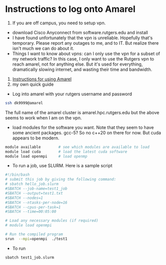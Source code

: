 # Instructions to log onto Amarel

1. If you are off campus, you need to setup vpn.
  * download Cisco Anyconnect from software.rutgers.edu and install
  * I have found unfortunately that the vpn is unreliable. Hopefully that's temporary. Please report any outages to me, and to IT. But realize there isn't much we can do about it.
  * Things I want to know about vpns: can I only use the vpn for a subset of my network traffic? In this case, I only want to use the Rutgers vpn to reach amarel, not for anything else. But it's used for everything, dramatically slowing internet, and wasting their time and bandwidth.

1. [Instructions for using Amarel](https://sites.google.com/view/cluster-user-guide#h.3wg2loo92bhn)
1. my own quick guide
  * Log into amarel with your rutgers username and password

```bash
ssh dk9999@amarel
```

The full name of the amarel cluster is amarel.hpc.rutgers.edu but the above seems to work when I am on the vpn.

  * load modules for the software you want. Note that they seem to have some ancient packages. gcc-5? So no c++20 on there for now. But cuda appears to be modern.

```bash
module available        # see which modules are available to load
module load cuda        # load the latest cuda software
module load openmpi     # load openmp
```

  * To run a job, use SLURM. Here is a sample script
```bash
#!/bin/bash
# submit this job by giving the following command:
# sbatch hello_job.slurm
#SBATCH --job-name=test1_job
#SBATCH --output=test1.txt
#SBATCH --nodes=1
#SBATCH --ntasks-per-node=16
#SBATCH --cpus-per-task=1
#SBATCH --time=00:05:00

# Load any necessary modules (if required)
# module load openmpi

# Run the compiled program
srun  --mpi=openmpi  ./test1
```

  * To run
```bash
sbatch test1_job.slurm
```
